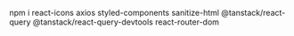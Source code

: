 <!--
function App() {
return (
<div>
<h1>notes app</h1>
<p className="text">
Lorem ipsum dolor sit amet, consectetur adipisicing elit. Eaque,
voluptate minima ad molestias sint repellendus. Nesciunt beatae officia
esse voluptates, dolores accusamus ex vel neque libero nobis totam eius
commodi? Laborum corporis fuga asperiores neque ab cumque inventore.
Modi alias voluptatibus reprehenderit accusantium veritatis omnis beatae
veniam ad mollitia corrupti.
</p>
<div
className="btn-container"
style={{
          marginBottom: "2rem",
          display: "grid",
          placeItems: "center",
          gap: "1rem",
        }} >
<button
className="btn"
onClick={() => {
document.body.classList.toggle("dark-mode");
}} >
dark mode
</button>
<button
className="btn btn-hipster"
onClick={() => {
document.body.classList.toggle("dark-mode");
}} >
dark mode
</button>
<span className="alert alert-danger">Something went wrong.</span>
<span className="alert alert-success">Successful.</span>
<button
className="btn danger-btn"
onClick={() => {
document.body.classList.toggle("dark-mode");
}} >
dark mode
</button>
</div>
<form className="form">
<div className="title">
<h5 className="title-surround">login</h5>
</div>
<div className="form-row">
<label htmlFor="name" className="form-label">
name
</label>
<input type="text" className="form-input" />
</div>
<div className="form-row">
<label htmlFor="password" className="form-label">
password
</label>
<input type="password" className="form-input" />
</div>
<button type="submit" className="btn btn-block">
submit
</button>
</form>
<p>
Lorem ipsum dolor sit amet consectetur adipisicing elit. Doloribus nemo
placeat laborum libero facilis nesciunt alias qui rem. Repellendus culpa
ad veritatis quas. Beatae aut blanditiis cumque numquam. Blanditiis ex
corrupti aut commodi, ducimus numquam explicabo eveniet consectetur
maiores et molestiae voluptatibus sequi consequuntur atque iusto, porro
aperiam. Molestiae, dolore!
</p>
<div className="loading"></div>
</div>
);
}
export default App;
 -->

npm i react-icons axios styled-components sanitize-html @tanstack/react-query @tanstack/react-query-devtools react-router-dom
